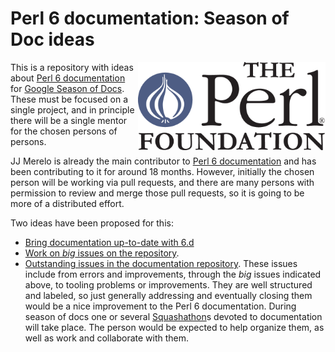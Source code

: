 # Perl 6 documentation: Season of Doc ideas

<img src="img/tpf_logo_transparent.png" width="300px" align="right" alt="TPF">

This is a repository with ideas
about [Perl 6 documentation](https://docs.perl6.org) for [Google Season of Docs](https://developers.google.com/season-of-docs/). These must be focused on a single
project, and in principle there will be a single mentor for the chosen
persons of persons.

JJ Merelo is already the main contributor
to [Perl 6 documentation](https://github.com/perl6/doc) and has been
contributing to it for around 18 months. However, initially the chosen
person will be working via pull requests, and there are many persons
with permission to review and merge those pull requests, so it is
going to be more of a distributed effort.

Two ideas have been proposed for this:

* [Bring documentation up-to-date with 6.d](docs.md)
* [Work on *big* issues on the repository](big.md).
* [Outstanding issues in the documentation repository](https://github.com/perl6/doc/issues). These
  issues include from errors and improvements, through the *big*
  issues indicated above, to tooling problems or improvements. They
  are well structured and labeled, so just generally addressing and
  eventually closing them would be a nice improvement to the Perl 6
  documentation. During season of docs one or
  several
  [Squashathon](https://github.com/perl6/doc/blob/master/writing-docs/SQUASHATHONS.md)s
  devoted to documentation will take place. The person would be
  expected to help organize them, as well as work and collaborate with them.

